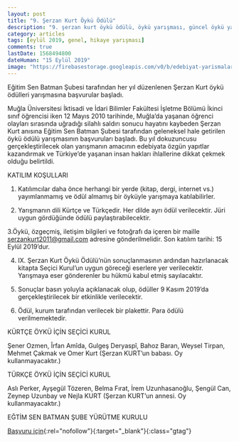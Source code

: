```yaml
---
layout: post
title: "9. Şerzan Kurt Öykü Ödülü"
description: "9. şerzan kurt öykü ödülü, öykü yarışması, güncel öykü yarışmaları 2019, eğitim sen, batman şubesi"
category: articles
tags: [eylül 2019, genel, hikaye yarışması]
comments: true
lastDate: 1568494800
dateHuman: "15 Eylül 2019"
image: "https://firebasestorage.googleapis.com/v0/b/edebiyat-yarismalari.appspot.com/o/serzan-kurt-oyku-yarismasi.png?alt=media&token=8aa11bbe-390d-42cd-98da-49334674160d"
---
```


Eğitim Sen Batman Şubesi tarafından her yıl düzenlenen Şerzan Kurt öykü ödülleri yarışmasına başvurular başladı.

Muğla Üniversitesi İktisadi ve İdari Bilimler Fakültesi İşletme Bölümü İkinci sınıf öğrencisi iken 12 Mayıs 2010 tarihinde, Muğla’da yaşanan öğrenci olayları sırasında uğradığı silahlı saldırı sonucu hayatını kaybeden Şerzan Kurt anısına Eğitim Sen Batman Şubesi tarafından geleneksel hale getirilen öykü ödülü yarışmasının başvuruları başladı. Bu yıl dokuzuncusu gerçekleştirilecek olan yarışmanın amacının edebiyata özgün yapıtlar kazandırmak ve Türkiye’de yaşanan insan hakları ihlallerine dikkat çekmek olduğu belirtildi.

KATILIM KOŞULLARI

1. Katılımcılar daha önce herhangi bir yerde (kitap, dergi, internet vs.) yayımlanmamış ve ödül almamış bir öyküyle yarışmaya katılabilirler.

2. Yarışmanın dili Kürtçe ve Türkçedir. Her dilde ayrı ödül verilecektir. Jüri uygun gördüğünde ödülü paylaştırabilecektir.

3.Öykü, özgeçmiş, iletişim bilgileri ve fotoğrafı da içeren bir maille serzankurt2011@gmail.com adresine gönderilmelidir. Son katılım tarihi: 15 Eylül 2019’dur.

4. IX. Şerzan Kurt Öykü Ödülü’nün sonuçlanmasının ardından hazırlanacak kitapta Seçici Kurul’un uygun göreceği eserlere yer verilecektir. Yarışmaya eser gönderenler bu hükmü kabul etmiş sayılacaktır.

5. Sonuçlar basın yoluyla açıklanacak olup,  ödüller 9 Kasım 2019’da gerçekleştirilecek bir etkinlikle verilecektir.

6. Ödül, kurum tarafından verilecek bir plakettir. Para ödülü verilmemektedir.

KÜRTÇE ÖYKÜ İÇİN SEÇİCİ KURUL

Şener Ozmen, Îrfan Amîda, Gulgeş Deryaspî, Bahoz Baran, Weysel Tirpan, Mehmet Çakmak ve Omer Kurt (Şerzan KURT’un babası. Oy kullanmayacaktır.)

TÜRKÇE ÖYKÜ İÇİN SEÇİCİ KURUL

Aslı Perker, Ayşegül Tözeren, Belma Fırat, İrem Uzunhasanoğlu, Şengül Can, Zeynep Uzunbay ve Nejla KURT (Şerzan KURT’un annesi. Oy kullanmayacaktır.)

EĞTİM SEN BATMAN ŞUBE YÜRÜTME KURULU

[Başvuru için](http://www.batmanolaygazetesi.com/haber-batman-haber-%C5%9Eerzan-Kurt-%C3%B6yk%C3%BC-%C3%B6d%C3%BCl%C3%BC-yar%C4%B1%C5%9Fma-ba%C5%9Fvurusu-ba%C5%9Flad%C4%B1-8990.html?utm_source=edebiyatyarismalari.com&utm_medium=affiliate&utm_campaign=cpc){:rel="nofollow"}{:target="_blank"}{:class="gtag"}
